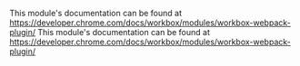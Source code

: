 This module's documentation can be found at https://developer.chrome.com/docs/workbox/modules/workbox-webpack-plugin/
                                                                                                                                                                                                                                                                                                                                                                                                                                                                                                                                                                                                                                                                                                                                                                                                                                                                                                                                                                                                                                                  This module's documentation can be found at https://developer.chrome.com/docs/workbox/modules/workbox-webpack-plugin/
